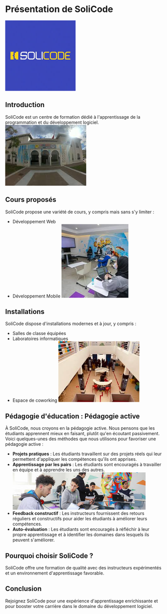 # Présentation de SoliCode
![Description de l'image](./images/logo.jpg)
## Introduction

SoliCode est un centre de formation dédié à l'apprentissage de la programmation et du développement logiciel.
![Description de l'image](./images/images6.jpg)
## Cours proposés

SoliCode propose une variété de cours, y compris mais sans s'y limiter :

- Développement Web
- Développement Mobile
![Description de l'image](./images/images3.jpg)
## Installations

SoliCode dispose d'installations modernes et à jour, y compris :

- Salles de classe équipées
- Laboratoires informatiques
- Espace de coworking
![Description de l'image](./images/images.jpg)
## Pédagogie d'éducation : Pédagogie active

À SoliCode, nous croyons en la pédagogie active. Nous pensons que les étudiants apprennent mieux en faisant, plutôt qu'en écoutant passivement. Voici quelques-unes des méthodes que nous utilisons pour favoriser une pédagogie active :
- **Projets pratiques** : Les étudiants travaillent sur des projets réels qui leur permettent d'appliquer les compétences qu'ils ont apprises.
- **Apprentissage par les pairs** : Les étudiants sont encouragés à travailler en équipe et à apprendre les uns des autres.
![Description de l'image](./images/images2.jpg)
- **Feedback constructif** : Les instructeurs fournissent des retours réguliers et constructifs pour aider les étudiants à améliorer leurs compétences.
- **Auto-évaluation** : Les étudiants sont encouragés à réfléchir à leur propre apprentissage et à identifier les domaines dans lesquels ils peuvent s'améliorer.

## Pourquoi choisir SoliCode ?

SoliCode offre une formation de qualité avec des instructeurs expérimentés et un environnement d'apprentissage favorable.

## Conclusion

Rejoignez SoliCode pour une expérience d'apprentissage enrichissante et pour booster votre carrière dans le domaine du développement logiciel. 
